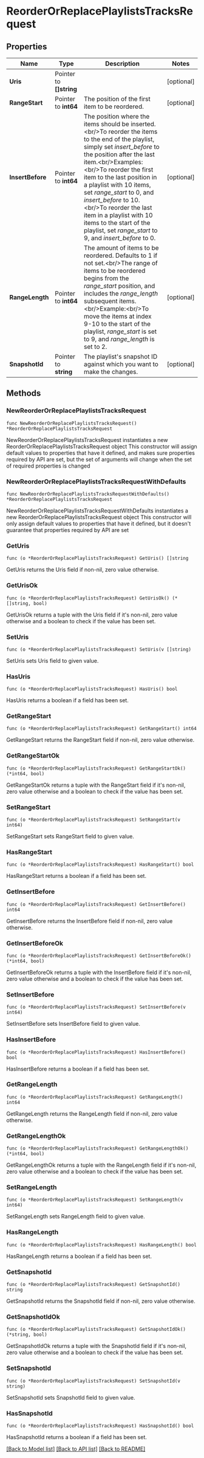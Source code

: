 # ReorderOrReplacePlaylistsTracksRequest

## Properties

Name | Type | Description | Notes
------------ | ------------- | ------------- | -------------
**Uris** | Pointer to **[]string** |  | [optional] 
**RangeStart** | Pointer to **int64** | The position of the first item to be reordered.  | [optional] 
**InsertBefore** | Pointer to **int64** | The position where the items should be inserted.&lt;br/&gt;To reorder the items to the end of the playlist, simply set _insert_before_ to the position after the last item.&lt;br/&gt;Examples:&lt;br/&gt;To reorder the first item to the last position in a playlist with 10 items, set _range_start_ to 0, and _insert_before_ to 10.&lt;br/&gt;To reorder the last item in a playlist with 10 items to the start of the playlist, set _range_start_ to 9, and _insert_before_ to 0.  | [optional] 
**RangeLength** | Pointer to **int64** | The amount of items to be reordered. Defaults to 1 if not set.&lt;br/&gt;The range of items to be reordered begins from the _range_start_ position, and includes the _range_length_ subsequent items.&lt;br/&gt;Example:&lt;br/&gt;To move the items at index 9-10 to the start of the playlist, _range_start_ is set to 9, and _range_length_ is set to 2.  | [optional] 
**SnapshotId** | Pointer to **string** | The playlist&#39;s snapshot ID against which you want to make the changes.  | [optional] 

## Methods

### NewReorderOrReplacePlaylistsTracksRequest

`func NewReorderOrReplacePlaylistsTracksRequest() *ReorderOrReplacePlaylistsTracksRequest`

NewReorderOrReplacePlaylistsTracksRequest instantiates a new ReorderOrReplacePlaylistsTracksRequest object
This constructor will assign default values to properties that have it defined,
and makes sure properties required by API are set, but the set of arguments
will change when the set of required properties is changed

### NewReorderOrReplacePlaylistsTracksRequestWithDefaults

`func NewReorderOrReplacePlaylistsTracksRequestWithDefaults() *ReorderOrReplacePlaylistsTracksRequest`

NewReorderOrReplacePlaylistsTracksRequestWithDefaults instantiates a new ReorderOrReplacePlaylistsTracksRequest object
This constructor will only assign default values to properties that have it defined,
but it doesn't guarantee that properties required by API are set

### GetUris

`func (o *ReorderOrReplacePlaylistsTracksRequest) GetUris() []string`

GetUris returns the Uris field if non-nil, zero value otherwise.

### GetUrisOk

`func (o *ReorderOrReplacePlaylistsTracksRequest) GetUrisOk() (*[]string, bool)`

GetUrisOk returns a tuple with the Uris field if it's non-nil, zero value otherwise
and a boolean to check if the value has been set.

### SetUris

`func (o *ReorderOrReplacePlaylistsTracksRequest) SetUris(v []string)`

SetUris sets Uris field to given value.

### HasUris

`func (o *ReorderOrReplacePlaylistsTracksRequest) HasUris() bool`

HasUris returns a boolean if a field has been set.

### GetRangeStart

`func (o *ReorderOrReplacePlaylistsTracksRequest) GetRangeStart() int64`

GetRangeStart returns the RangeStart field if non-nil, zero value otherwise.

### GetRangeStartOk

`func (o *ReorderOrReplacePlaylistsTracksRequest) GetRangeStartOk() (*int64, bool)`

GetRangeStartOk returns a tuple with the RangeStart field if it's non-nil, zero value otherwise
and a boolean to check if the value has been set.

### SetRangeStart

`func (o *ReorderOrReplacePlaylistsTracksRequest) SetRangeStart(v int64)`

SetRangeStart sets RangeStart field to given value.

### HasRangeStart

`func (o *ReorderOrReplacePlaylistsTracksRequest) HasRangeStart() bool`

HasRangeStart returns a boolean if a field has been set.

### GetInsertBefore

`func (o *ReorderOrReplacePlaylistsTracksRequest) GetInsertBefore() int64`

GetInsertBefore returns the InsertBefore field if non-nil, zero value otherwise.

### GetInsertBeforeOk

`func (o *ReorderOrReplacePlaylistsTracksRequest) GetInsertBeforeOk() (*int64, bool)`

GetInsertBeforeOk returns a tuple with the InsertBefore field if it's non-nil, zero value otherwise
and a boolean to check if the value has been set.

### SetInsertBefore

`func (o *ReorderOrReplacePlaylistsTracksRequest) SetInsertBefore(v int64)`

SetInsertBefore sets InsertBefore field to given value.

### HasInsertBefore

`func (o *ReorderOrReplacePlaylistsTracksRequest) HasInsertBefore() bool`

HasInsertBefore returns a boolean if a field has been set.

### GetRangeLength

`func (o *ReorderOrReplacePlaylistsTracksRequest) GetRangeLength() int64`

GetRangeLength returns the RangeLength field if non-nil, zero value otherwise.

### GetRangeLengthOk

`func (o *ReorderOrReplacePlaylistsTracksRequest) GetRangeLengthOk() (*int64, bool)`

GetRangeLengthOk returns a tuple with the RangeLength field if it's non-nil, zero value otherwise
and a boolean to check if the value has been set.

### SetRangeLength

`func (o *ReorderOrReplacePlaylistsTracksRequest) SetRangeLength(v int64)`

SetRangeLength sets RangeLength field to given value.

### HasRangeLength

`func (o *ReorderOrReplacePlaylistsTracksRequest) HasRangeLength() bool`

HasRangeLength returns a boolean if a field has been set.

### GetSnapshotId

`func (o *ReorderOrReplacePlaylistsTracksRequest) GetSnapshotId() string`

GetSnapshotId returns the SnapshotId field if non-nil, zero value otherwise.

### GetSnapshotIdOk

`func (o *ReorderOrReplacePlaylistsTracksRequest) GetSnapshotIdOk() (*string, bool)`

GetSnapshotIdOk returns a tuple with the SnapshotId field if it's non-nil, zero value otherwise
and a boolean to check if the value has been set.

### SetSnapshotId

`func (o *ReorderOrReplacePlaylistsTracksRequest) SetSnapshotId(v string)`

SetSnapshotId sets SnapshotId field to given value.

### HasSnapshotId

`func (o *ReorderOrReplacePlaylistsTracksRequest) HasSnapshotId() bool`

HasSnapshotId returns a boolean if a field has been set.


[[Back to Model list]](../README.md#documentation-for-models) [[Back to API list]](../README.md#documentation-for-api-endpoints) [[Back to README]](../README.md)


